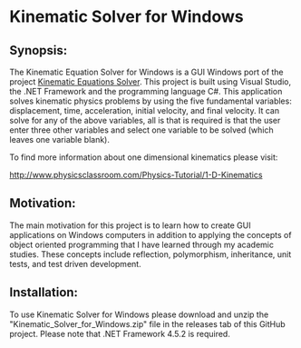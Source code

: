 # Kinematic Solver for Windows
## Synopsis:
The Kinematic Equation Solver for Windows is a GUI Windows port of the project [Kinematic Equations Solver](https://github.com/kgorgi/Kinematic-Equation-Solver). This project is built using Visual Studio, the .NET Framework and the programming language C#. This application solves kinematic physics problems by using the five fundamental variables: displacement, time, acceleration, initial velocity, and final velocity. It can solve for any of the above variables, all is that is required is that the user enter three other variables and select one variable to be solved (which leaves one variable blank). 

To find more information about one dimensional kinematics please visit: 

http://www.physicsclassroom.com/Physics-Tutorial/1-D-Kinematics

## Motivation:
The main motivation for this project is to learn how to create GUI applications on Windows computers in addition to applying the concepts of object oriented programming that I have learned through my academic studies. These concepts include reflection, polymorphism, inheritance, unit tests, and test driven development. 

## Installation: 
To use Kinematic Solver for Windows please download and unzip the "Kinematic_Solver_for_Windows.zip" file in the releases tab of this GitHub project. Please note that .NET Framework 4.5.2 is required. 
